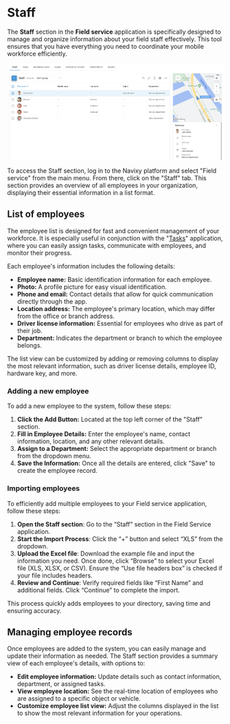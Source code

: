 # Staff

The **Staff** section in the **Field service** application is specifically designed to manage and organize information about your field staff effectively. This tool ensures that you have everything you need to coordinate your mobile workforce efficiently.

![image-20240816-171918.png](../attachments/image-20240816-171918.png)

To access the Staff section, log in to the Navixy platform and select "Field service" from the main menu. From there, click on the "Staff" tab. This section provides an overview of all employees in your organization, displaying their essential information in a list format.

## List of employees

The employee list is designed for fast and convenient management of your workforce. It is especially useful in conjunction with the "[Tasks](tasks.md)" application, where you can easily assign tasks, communicate with employees, and monitor their progress.

Each employee's information includes the following details:

* **Employee name:** Basic identification information for each employee.
* **Photo:** A profile picture for easy visual identification.
* **Phone and email:** Contact details that allow for quick communication directly through the app.
* **Location address:** The employee's primary location, which may differ from the office or branch address.
* **Driver license information:** Essential for employees who drive as part of their job.
* **Department:** Indicates the department or branch to which the employee belongs.

The list view can be customized by adding or removing columns to display the most relevant information, such as driver license details, employee ID, hardware key, and more.

### Adding a new employee

To add a new employee to the system, follow these steps:

1. **Click the Add Button:** Located at the top left corner of the "Staff" section.
2. **Fill in Employee Details:** Enter the employee's name, contact information, location, and any other relevant details.
3. **Assign to a Department:** Select the appropriate department or branch from the dropdown menu.
4. **Save the Information:** Once all the details are entered, click "Save" to create the employee record.

### Importing employees

To efficiently add multiple employees to your Field service application, follow these steps:

1. **Open the Staff section**: Go to the “Staff” section in the Field Service application.
2. **Start the Import Process**: Click the “+” button and select “XLS” from the dropdown.
3. **Upload the Excel file**: Download the example file and input the information you need. Once done, click “Browse” to select your Excel file (XLS, XLSX, or CSV). Ensure the “Use file headers box” is checked if your file includes headers.
4. **Review and Continue**: Verify required fields like “First Name” and additional fields. Click “Continue” to complete the import.

This process quickly adds employees to your directory, saving time and ensuring accuracy.

## Managing employee records

Once employees are added to the system, you can easily manage and update their information as needed. The Staff section provides a summary view of each employee's details, with options to:

* **Edit employee information:** Update details such as contact information, department, or assigned tasks.
* **View employee location:** See the real-time location of employees who are assigned to a specific object or vehicle.
* **Customize employee list view:** Adjust the columns displayed in the list to show the most relevant information for your operations.
